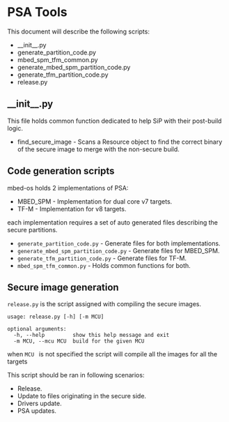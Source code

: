 # PSA Tools

This document will describe the following scripts:

* \_\_init\_\_.py
* generate_partition_code.py
* mbed_spm_tfm_common.py
* generate_mbed_spm_partition_code.py
* generate_tfm_partition_code.py
* release.py

## \_\_init\_\_.py

This file holds common function dedicated to help SiP with their post-build logic.

* find_secure_image - Scans a Resource object to find the correct binary of the secure image to merge with the non-secure build.


## Code generation scripts

mbed-os holds 2 implementations of PSA:
* MBED_SPM - Implementation for dual core v7 targets.
* TF-M - Implementation for v8 targets.

each implementation requires a set of auto generated files describing the secure partitions.

* `generate_partition_code.py` - Generate files for both implementations.
* `generate_mbed_spm_partition_code.py` - Generate files for MBED_SPM.
* `generate_tfm_partition_code.py` - Generate files for TF-M.
*  `mbed_spm_tfm_common.py` - Holds common functions for both.

## Secure image generation

`release.py` is the script assigned with compiling the secure images.

```
usage: release.py [-h] [-m MCU]

optional arguments:
  -h, --help         show this help message and exit
  -m MCU, --mcu MCU  build for the given MCU
```

when `MCU ` is not specified the script will compile all the images for all the targets

This script should be ran in following scenarios:
* Release.
* Update to files originating in the secure side.
* Drivers update.
* PSA updates.
